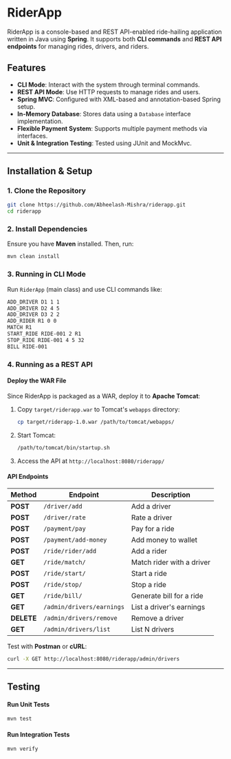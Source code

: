 # RiderApp

RiderApp is a console-based and REST API-enabled ride-hailing application written in Java using **Spring**. It supports both **CLI commands** and **REST API endpoints** for managing rides, drivers, and riders.

## Features
- **CLI Mode**: Interact with the system through terminal commands.
- **REST API Mode**: Use HTTP requests to manage rides and users.
- **Spring MVC**: Configured with XML-based and annotation-based Spring setup.
- **In-Memory Database**: Stores data using a `Database` interface implementation.
- **Flexible Payment System**: Supports multiple payment methods via interfaces.
- **Unit & Integration Testing**: Tested using JUnit and MockMvc.

---
## Installation & Setup
### **1. Clone the Repository**
```sh
git clone https://github.com/Abheelash-Mishra/riderapp.git
cd riderapp
```

### **2. Install Dependencies**
Ensure you have **Maven** installed. Then, run:
```sh
mvn clean install
```

### **3. Running in CLI Mode**
Run `RiderApp` (main class) and use CLI commands like:

```sh
ADD_DRIVER D1 1 1
ADD_DRIVER D2 4 5
ADD_DRIVER D3 2 2
ADD_RIDER R1 0 0
MATCH R1
START_RIDE RIDE-001 2 R1
STOP_RIDE RIDE-001 4 5 32
BILL RIDE-001
```

### **4. Running as a REST API**
#### **Deploy the WAR File**
Since RiderApp is packaged as a WAR, deploy it to **Apache Tomcat**:
1. Copy `target/riderapp.war` to Tomcat's `webapps` directory:
   ```sh
   cp target/riderapp-1.0.war /path/to/tomcat/webapps/
   ```
2. Start Tomcat:
   ```sh
   /path/to/tomcat/bin/startup.sh
   ```
3. Access the API at `http://localhost:8080/riderapp/`

#### **API Endpoints**
| Method     | Endpoint                  | Description               |
|------------|---------------------------|---------------------------|
| **POST**   | `/driver/add`             | Add a driver              |
| **POST**   | `/driver/rate`            | Rate a driver             |
| **POST**   | `/payment/pay`            | Pay for a ride            |
| **POST**   | `/payment/add-money`      | Add money to wallet       |
| **POST**   | `/ride/rider/add`         | Add a rider               |
| **GET**    | `/ride/match/`            | Match rider with a driver |
| **POST**   | `/ride/start/`            | Start a ride              |
| **POST**   | `/ride/stop/`             | Stop a ride               |
| **GET**    | `/ride/bill/`             | Generate bill for a ride  |
| **GET**    | `/admin/drivers/earnings` | List a driver's earnings  |
| **DELETE** | `/admin/drivers/remove`   | Remove a driver           |
| **GET**    | `/admin/drivers/list`     | List N drivers            |

Test with **Postman** or **cURL**:
```sh
curl -X GET http://localhost:8080/riderapp/admin/drivers
```

---
## Testing
#### **Run Unit Tests**
```sh
mvn test
```
#### **Run Integration Tests**
```sh
mvn verify
```

